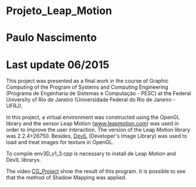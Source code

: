 # Projeto_Leap_Motion
# Paulo Nascimento
# Last update 06/2015
This project was presented as a final work in the course of Graphic Computing of the Program of Systems and Computing Engineering (Programa de Engenharia de Sistemas e Computação - PESC) at the Federal University of Rio de Janeiro (Universidade Federal do Rio de Janeiro - UFRJ).

In this project, a virtual environment was constructed using the OpenGL library and the sensor Leap Motion (www.leapmotion.com) was used in order to improve the user interaction. The version of the Leap Motion library was 2.2.4+26750. Besides,
[DevIL](https://github.com/DentonW/DevIL) (Developer's Image Library) was used to load and treat images for texture in OpenGL.

To compile env3D_v1_3.cpp is necessary to install de Leap Motion and DevIL librarys.

The video [CG_Project](https://www.youtube.com/watch?v=TyO3r7zPjxI) show the result of this program. It is possible to see that the method of Shadow Mapping was applied. 

